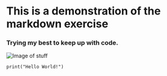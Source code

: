 # This is a demonstration of the markdown exercise
### Trying my best to keep up with code.

![Image of stuff](https://upload.wikimedia.org/wikipedia/en/thumb/7/77/Seoul_national_university_emblem.svg/1200px-Seoul_national_university_emblem.svg.png)

```
print("Hello World!")
```
